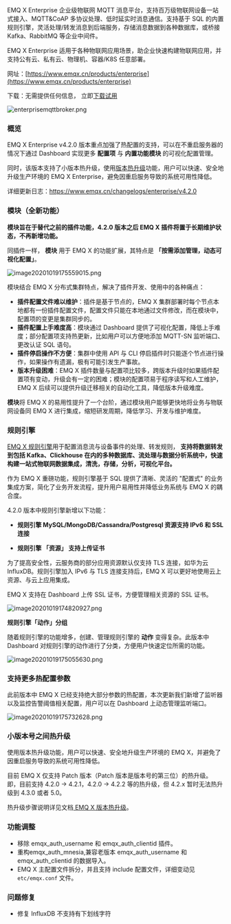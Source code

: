 

EMQ X Enterprise 企业级物联网 MQTT 消息平台，支持百万级物联网设备一站式接入、MQTT&CoAP 多协议处理、低时延实时消息通信。支持基于 SQL 的内置规则引擎，灵活处理/转发消息到后端服务，存储消息数据到各种数据库，或桥接 Kafka、RabbitMQ 等企业中间件。

EMQ X Enterprise 适用于各种物联网应用场景，助企业快速构建物联网应用，并支持公有云、私有云、物理机、容器/K8S 任意部署。

网址：[https://www.emqx.cn/products/enterprise](https://www.emqx.cn/products/enterprise)

下载：无需提供任何信息， 立即[下载试用](https://www.emqx.cn/downloads#enterprise)

![enterprisemqttbroker.png](https://static.emqx.net/images/4b87d5ae6dc17bb84f6414e4d8fc504c.png)



### 概览

EMQ X Enterprise  v4.2.0 版本重点加强了热配置的支持，可以在不重启服务器的情况下通过 Dashboard 实现更多 **配置项** 与 **内置功能模块** 的可视化配置管理。

同时，该版本支持了小版本热升级，使用[版本热升级](https://docs.emqx.cn/enterprise/latest/advanced/relup.html)功能，用户可以快速、安全地升级生产环境的 EMQ X Enterprise，避免因重启服务导致的系统可用性降低。

详细更新日志：https://www.emqx.cn/changelogs/enterprise/v4.2.0

### 模块（全新功能）

**模块旨在于替代之前的插件功能，4.2.0 版本之后 EMQ X 插件将置于长期维护状态，不再新增功能。**

同插件一样， **模块** 用于 EMQ X 的功能扩展，其特点是 **「按需添加管理，动态可视化配置」**。

![image20201019175559015.png](https://static.emqx.net/images/903d449fa0730af1efc10bffb0631df6.png)


模块结合 EMQ X 分布式集群特点，解决了插件开发、使用中的各种痛点：

- **插件配置文件难以维护**：插件是基于节点的，EMQ X 集群部署时每个节点本地都有一份插件配置文件，配置文件只能在本地通过文件修改，而在模块中，配置项的变更是集群同步的。
- **插件配置上手难度高**：模块通过 Dashboard 提供了可视化配置，降低上手难度；部分配置项支持热更新，比如用户可以方便地添加 MQTT-SN 监听端口、更改认证 SQL 语句。
- **插件停启操作不方便**：集群中使用 API 与 CLI 停启插件时只能逐个节点进行操作，如果操作有遗漏，极有可能引发生产事故。
- **版本升级困难**：EMQ X 插件数量与配置项比较多，跨版本升级时如果插件配置项有变动，升级会有一定的困难；模块的配置项易于程序读写和人工维护，EMQ X 后续可以提供升级迁移相关的自动化工具，降低版本升级难度。

**模块**将 EMQ X 的易用性提升了一个台阶，通过模块用户能够更快地将业务与物联网设备同 EMQ X 进行集成，缩短研发周期，降低学习、开发与维护难度。

### 规则引擎

[EMQ X 规则引擎](https://docs.emqx.cn/enterprise/latest/rule/rule-engine.html)用于配置消息流与设备事件的处理、转发规则， **支持将数据转发到包括 Kafka、Clickhouse 在内的多种数据库、流处理与数据分析系统中，快速构建一站式物联网数据集成，清洗，存储，分析，可视化平台。** 

作为 EMQ X 重磅功能，规则引擎基于 SQL 提供了清晰、灵活的 "配置式" 的业务集成方案，简化了业务开发流程，提升用户易用性并降低业务系统与 EMQ X 的耦合度。

4.2.0 版本中规则引擎新增以下功能：

- **规则引擎 MySQL/MongoDB/Cassandra/Postgresql 资源支持 IPv6 和 SSL 连接**

- **规则引擎 「资源」 支持上传证书**

为了提高安全性，云服务商的部分应用资源默认仅支持 TLS 连接，如华为云 InfluxDB。规则引擎加入 IPv6 与 TLS 连接支持后，EMQ X 可以更好地使用云上资源、与云上应用集成。

EMQ X 支持在 Dashboard 上传 SSL 证书，方便管理相关资源的 SSL 证书。

![image20201019174820927.png](https://static.emqx.net/images/8de954c6c9e5c1ec00aecea5d8826580.png)



**规则引擎「动作」分组**

随着规则引擎的功能增多，创建、管理规则引擎的 **动作** 变得复杂。此版本中 Dashboard 对规则引擎的动作进行了分类，方便用户快速定位所需的功能。

![image20201019175055630.png](https://static.emqx.net/images/269208ac8350a2a6bc739e1f12c6dc53.png)



### 支持更多热配置参数

此前版本中 EMQ X 已经支持绝大部分参数的热配置，本次更新我们新增了监听器以及监控告警阈值相关配置，用户可以在 Dashboard 上动态管理监听端口。

![image20201019175732628.png](https://static.emqx.net/images/4d3e6d3a95bc2e0d9a5d066e42f12605.png)



### 小版本号之间热升级

使用版本热升级功能，用户可以快速、安全地升级生产环境的 EMQ X，并避免了因重启服务导致的系统可用性降低。

目前 EMQ X 仅支持 Patch 版本（Patch 版本是版本号的第三位）的热升级。 即，目前支持 4.2.0 -> 4.2.1，4.2.0 -> 4.2.2 等的热升级，但 4.2.x 暂时无法热升级到 4.3.0 或者 5.0。

热升级步骤说明详见文档[ EMQ X  版本热升级](https://docs.emqx.cn/broker/latest/advanced/relup.html)。



### 功能调整

- 移除 emqx_auth_username 和 emqx_auth_clientid 插件。
- 重构emqx_auth_mnesia,兼容老版本 emqx_auth_username 和 emqx_auth_clientid 的数据导入。
- EMQ X 主配置文件拆分，并且支持 include 配置文件，详细变动见 `etc/emqx.conf` 文件。



### 问题修复

- 修复 InfluxDB 不支持有下划线字符

